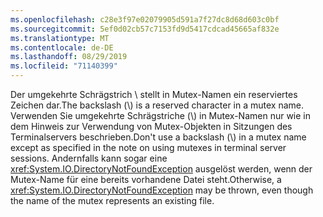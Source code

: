 ```yaml
---
ms.openlocfilehash: c28e3f97e02079905d591a7f27dc8d68d603c0bf
ms.sourcegitcommit: 5ef0d02cb57c7153fd9d5417cdcad45665af832e
ms.translationtype: MT
ms.contentlocale: de-DE
ms.lasthandoff: 08/29/2019
ms.locfileid: "71140399"
---
```

<span data-ttu-id="feca8-101">Der umgekehrte Schrägstrich \\ stellt in Mutex-Namen ein reserviertes Zeichen dar.</span><span class="sxs-lookup"><span data-stu-id="feca8-101">The backslash (\\) is a reserved character in a mutex name.</span></span> <span data-ttu-id="feca8-102">Verwenden Sie umgekehrte Schrägstriche (\\) in Mutex-Namen nur wie in dem Hinweis zur Verwendung von Mutex-Objekten in Sitzungen des Terminalservers beschrieben.</span><span class="sxs-lookup"><span data-stu-id="feca8-102">Don't use a backslash (\\) in a mutex name except as specified in the note on using mutexes in terminal server sessions.</span></span> <span data-ttu-id="feca8-103">Andernfalls kann sogar eine <xref:System.IO.DirectoryNotFoundException> ausgelöst werden, wenn der Mutex-Name für eine bereits vorhandene Datei steht.</span><span class="sxs-lookup"><span data-stu-id="feca8-103">Otherwise, a <xref:System.IO.DirectoryNotFoundException> may be thrown, even though the name of the mutex represents an existing file.</span></span>
